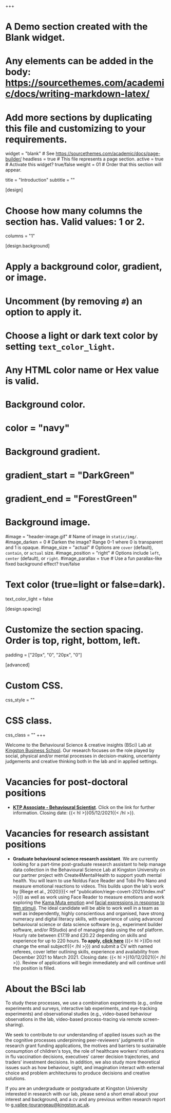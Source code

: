 +++
# A Demo section created with the Blank widget.
# Any elements can be added in the body: https://sourcethemes.com/academic/docs/writing-markdown-latex/
# Add more sections by duplicating this file and customizing to your requirements.

widget = "blank"  # See https://sourcethemes.com/academic/docs/page-builder/
headless = true  # This file represents a page section.
active = true  # Activate this widget? true/false
weight = 01  # Order that this section will appear.

title = "Introduction"
subtitle = ""



[design]
  # Choose how many columns the section has. Valid values: 1 or 2.
  columns = "1"

[design.background]
  # Apply a background color, gradient, or image.
  #   Uncomment (by removing `#`) an option to apply it.
  #   Choose a light or dark text color by setting `text_color_light`.
  #   Any HTML color name or Hex value is valid.

  # Background color.
  # color = "navy"
  
  # Background gradient.
  # gradient_start = "DarkGreen"
  # gradient_end = "ForestGreen"
  
  # Background image.
  #image = "header-image.gif"  # Name of image in `static/img/`.
  #image_darken = 0  # Darken the image? Range 0-1 where 0 is transparent and 1 is opaque.
  #image_size = "actual"  #  Options are `cover` (default), `contain`, or `actual` size.
  #image_position = "right"  # Options include `left`, `center` (default), or `right`.
  #image_parallax = true  # Use a fun parallax-like fixed background effect? true/false
  
  # Text color (true=light or false=dark).
  text_color_light = false

[design.spacing]
  # Customize the section spacing. Order is top, right, bottom, left.
  padding = ["20px", "0", "20px", "0"]

[advanced]
 # Custom CSS. 
 css_style = ""
 
 # CSS class.
 css_class = ""
+++

Welcome to the Behavioural Science & creative insights (BSci) Lab at [Kingston Business School](https://www.kingston.ac.uk/faculties/faculty-of-business-and-social-sciences/schools/kingston-business-school/). Our research focuses on the role played by social, physical and/or mental processes in decision-making, uncertainty judgements and creative thinking both in the lab and in applied settings.

# Vacancies for post-doctoral positions

- [**KTP Associate - Behavioural Scientist**](https://jobs.kingston.ac.uk/vacancy/ktp-associate-behavioural-scientist-464808.html). Click on the link for further information. Closing date: {{< hl >}}05/12/2021{{< /hl >}}.

# Vacancies for research assistant positions

- **Graduate behavioural science research assistant**. We are currently looking for a part-time post-graduate research assistant to help manage data collection in the Behavioural Science Lab at Kingston University on our partner project with Create4MentalHealth to support youth mental health. You will learn to use Noldus Face Reader and Tobii Pro Nano and measure emotional reactions to videos. This builds upon the lab's work by [Riege et al., 2020]({{< ref "publication/riege-covert-2021/index.md" >}})) as well as work using Face Reader to measure emotions and work exploring the [Kama Muta emotion](https://kamamutalab.org/wp-content/uploads/2018/03/km_pol_ads_final_draft.pdf) and [facial expressions in response to film stimuli](https://pure.uva.nl/ws/files/2310188/138305_Lewinsk_et_al_JNPE_FACIAL_EXPRESSIONS_INAMUSING_STIMULI_Aug2013RR_FS.pdf). The ideal candidate will be able to work well in a team as well as independently, highly conscientious and organised, have strong numeracy and digital literacy skills, with experience of using advanced behavioural science or data science software (e.g., experiment builder software, and/or RStudio) and of managing data using the osf platform. Hourly rate between £17.19 and £20.22 depending on skills and experience for up to 220 hours. **To apply, [click here](mailto:f.d.szigetvari@kingston.ac.uk?subject=BSci%20Lab%20RA%20Application)** ({{< hl >}}Do not change the email subject!{{< /hl >}}) and submit a CV with named referees, cover letter outlining skills, experience and availability from December 2021 to March 2021. Closing date: {{< hl >}}10/12/2021{{< /hl >}}. Review of applications will begin immediately and will continue until the position is filled.

# About the BSci lab

To study these processes, we use a combination experiments (e.g., online experiments and surveys, interactive lab experiments, and eye-tracking experiments) and observational studies (e.g., video-based behaviour observations in the lab, video-based process-tracing via remote screen-sharing).

We seek to contribute to our understanding of applied issues such as the the cognitive processes underpinning peer-reviewers’ judgments of in research grant funding applications, the motives and barriers to sustainable consumption of children's toys, the role of healthcare workers’ motivations in flu vaccination decisions, executives’ career decision trajectories, and traders’ investment decisions. In addition, we also study more theoretical issues such as how behaviour, sight, and imagination interact with external choice and problem architectures to produce decisions and creative solutions.

If you are an undergraduate or postgraduate at Kingston University interested in research with our lab, please send a short email about your interest and background, and a cv and any previous written research report to [g.vallee-tourangeau@kingston.ac.uk](mailto:g.vallee-tourangeau@kingston.ac.uk).
